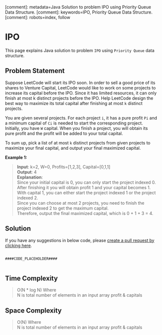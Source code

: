 [comment]: metadata=Java Solution to problem IPO using Priority Queue Data Structure.
[comment]: keywords=IPO, Priority Queue Data Structure.
[comment]: robots=index, follow


<h1>IPO</h1>
<p>
This page explains Java solution to problem <code class="inline">IPO</code> using <code class="inline">Priority Queue</code> data structure.
</p>


<h2 class="heading">Problem Statement</h2>
<p>
Suppose LeetCode will start its IPO soon. In order to sell a good price of its shares to Venture Capital, LeetCode would like to work on some projects to increase its capital before the IPO. Since it has limited resources, it can only finish at most k distinct projects before the IPO. Help LeetCode design the best way to maximize its total capital after finishing at most <code class="inline">k</code> distinct projects.
</p>
<p>
You are given several projects. For each project <code class="inline">i</code>, it has a pure profit <code class="inline">Pi</code> and a minimum capital of <code class="inline">Ci</code> is needed to start the corresponding project. Initially, you have <code class="inline">W</code> capital. When you finish a project, you will obtain its pure profit and the profit will be added to your total capital.
</p>
<p>
To sum up, pick a list of at most <code class="inline">k</code> distinct projects from given projects to maximize your final capital, and output your final maximized capital.
</p>

<b>Example 1:</b>
<blockquote>
<p>
<b>Input</b>: k=2, W=0, Profits=[1,2,3], Capital=[0,1,1]<br/>
<b>Output</b>: 4<br/>
<b>Explanation</b>: <br/>
Since your initial capital is 0, you can only start the project indexed 0. <br />
After finishing it you will obtain profit 1 and your capital becomes 1. <br />
With capital 1, you can either start the project indexed 1 or the project indexed 2.<br />
Since you can choose at most 2 projects, you need to finish the project indexed 2 to get the maximum capital.<br />
Therefore, output the final maximized capital, which is 0 + 1 + 3 = 4.
</p>
</blockquote>


<h2 class="heading">Solution</h2>
If you have any suggestions in below code, please <a href="####LINK_PLACEHOLDER####" target="_blank" rel="noopener noreferrer" class="absolute">create a pull request by clicking here</a>.
<pre>
<code class="language-java">
####CODE_PLACEHOLDER####
</code>
</pre>


<h2 class="heading">Time Complexity</h2>
<blockquote>
<p>
O(N * log N) Where <br />
N is total number of elements in an input array profit & capitals
</p>
</blockquote>


<h2 class="heading">Space Complexity</h2>
<blockquote>
<p>
O(N) Where <br />
N is total number of elements in an input array profit & capitals
</p>
</blockquote>